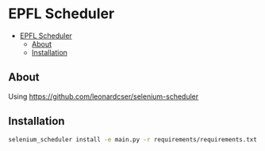 # EPFL Scheduler

- [EPFL Scheduler](#epfl-scheduler)
  - [About](#about)
  - [Installation](#installation)

## About

Using https://github.com/leonardcser/selenium-scheduler

## Installation

```sh
selenium_scheduler install -e main.py -r requirements/requirements.txt -m runners -env .env
```
